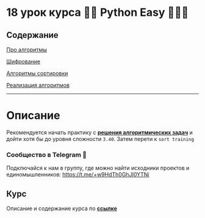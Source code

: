 # 18 урок курса 👩‍💻 Python Easy 👨🏻‍💻

## Содержание

[Про алгоритмы](theory/01-01-intro.md)

[Шифрование](theory/01-02-encryption.md)

[Алгоритмы сортировки](theory/02-01-sort-algorithms.md)

[Реализация алгоритмов](theory/02-02-algorithms.md)

<hr>

# Описание

Рекомендуется начать практику с **[решения алгоритмических задач](http://www.robozzle.com/js/index.aspx?sortby=difficulty)** и дойти хотя бы до уровня сложности `3.40`. Затем  перети к `sort training`

### Сообщество в Telegram 👾

Подключайся к нам в группу, где можно найти исходники проектов и единомышленников: https://t.me/+w9HdTh0GhJI0YTNi

## Курс

Описание и содержание курса по **[ссылке](https://github.com/Codynodycom/python-easy-course)**

